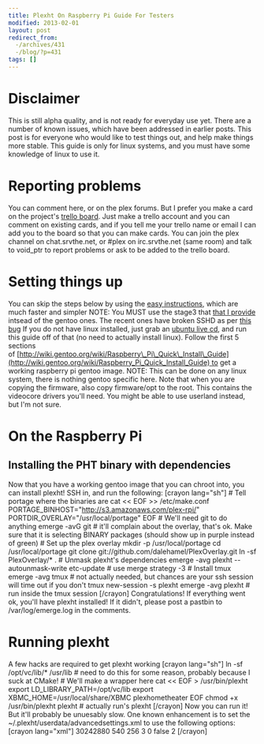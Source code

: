 ```yaml
---
title: Plexht On Raspberry Pi Guide For Testers
modified: 2013-02-01
layout: post
redirect_from:
  -/archives/431
  -/blog/?p=431
tags: []
---
```



Disclaimer
==========

This is still alpha quality, and is not ready for everyday use yet. There are a number of known issues, which have been addressed in earlier posts. This post is for everyone who would like to test things out, and help make things more stable. This guide is only for linux systems, and you must have some knowledge of linux to use it.

Reporting problems
==================

You can comment here, or on the plex forums. But I prefer you make a card on the project's [trello board](https://trello.com/board/plex-on-raspberry-pi/510c4d34e1d17df66c00092a). Just make a trello account and you can comment on existing cards, and if you tell me your trello name or email I can add you to the board so that you can make cards. You can join the plex channel on chat.srvthe.net, or \#plex on irc.srvthe.net (same room) and talk to void\_ptr to report problems or ask to be added to the trello board.

Setting things up
=================

You can skip the steps below by using the [easy instructions](http://blog.srvthe.net/archives/474), which are much faster and simpler NOTE: You MUST use the stage3 that [that I provide](https://s3.amazonaws.com/plex-rpi/rpi-base-stage3.tar.bz2 "stage3") intsead of the gentoo ones. The recent ones have broken SSHD as per [this bug](https://bugs.gentoo.org/show_bug.cgi?id=450330 "this bug") If you do not have linux installed, just grab an [ubuntu live cd](http://www.ubuntu.com/download/desktop), and run this guide off of that (no need to actually install linux). Follow the first 5 sections of [http://wiki.gentoo.org/wiki/Raspberry\_Pi\_Quick\_Install\_Guide](http://wiki.gentoo.org/wiki/Raspberry_Pi_Quick_Install_Guide) to get a working raspberry pi gentoo image. NOTE: This can be done on any linux system, there is nothing gentoo specific here. Note that when you are copying the firmware, also copy firmware/opt to the root. This contains the videocore drivers you'll need. You might be able to use userland instead, but I'm not sure.

On the Raspberry Pi
===================

Installing the PHT binary with dependencies
-------------------------------------------

Now that you have a working gentoo image that you can chroot into, you can install plexht! SSH in, and run the following: [crayon lang="sh"] \# Tell portage where the binaries are cat \<\< EOF \>\> /etc/make.conf PORTAGE\_BINHOST="http://s3.amazonaws.com/plex-rpi/" PORTDIR\_OVERLAY="/usr/local/portage" EOF \# We'll need git to do anything emerge -avG git \# it'll complain about the overlay, that's ok. Make sure that it is selecting BINARY packages (should show up in purple instead of green) \# Set up the plex overlay mkdir -p /usr/local/portage cd /usr/local/portage git clone git://github.com/dalehamel/PlexOverlay.git ln -sf PlexOverlay/\* . \# Unmask plexht's dependencies emerge -avg plexht --autounmask-write etc-update \# use merge strategy -3 \# Install tmux emerge -avg tmux \# not actually needed, but chances are your ssh session will time out if you don't tmux new-session -s plexht emerge -avg plexht \# run inside the tmux session [/crayon] Congratulations! If everything went ok, you'll have plexht installed! If it didn't, please post a pastbin to /var/log/emerge.log in the comments.

Running plexht
==============

A few hacks are required to get plexht working [crayon lang="sh"] ln -sf /opt/vc/lib/\* /usr/lib \# need to do this for some reason, probably because I suck at CMake! \# We'll make a wrapper here cat \<\< EOF \> /usr/bin/plexht export LD\_LIBRARY\_PATH=/opt/vc/lib export XBMC\_HOME=/usr/local/share/XBMC plexhometheater EOF chmod +x /usr/bin/plexht plexht \# actually run's plexht [/crayon] Now you can run it! But it'll probably be unuesably slow. One known enhancement is to set the \~/.plexht/userdata/advancedsettings.xml to use the following options: [crayon lang="xml"] 30242880 540 256 3 0 false 2 [/crayon]
